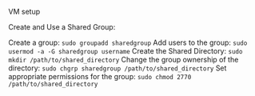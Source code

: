 VM setup

Create and Use a Shared Group:

Create a group: `sudo groupadd sharedgroup`
Add users to the group: `sudo usermod -a -G sharedgroup username`
Create the Shared Directory: `sudo mkdir /path/to/shared_directory`
Change the group ownership of the directory: `sudo chgrp sharedgroup /path/to/shared_directory`
Set appropriate permissions for the group: `sudo chmod 2770 /path/to/shared_directory`